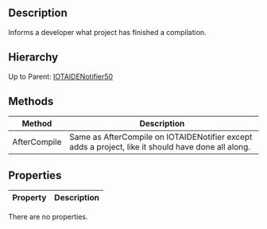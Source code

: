 ## Description
Informs a developer what project has finished a compilation.

## Hierarchy
Up to Parent: [IOTAIDENotifier50](IOTAIDENotifier50)

## Methods
| Method | Description |
| ------------- | ------------- |
| AfterCompile | Same as AfterCompile on IOTAIDENotifier except adds a project, like it should have done all along. |

## Properties
| Property | Description |
| ------------- | ------------- |
There are no properties.
